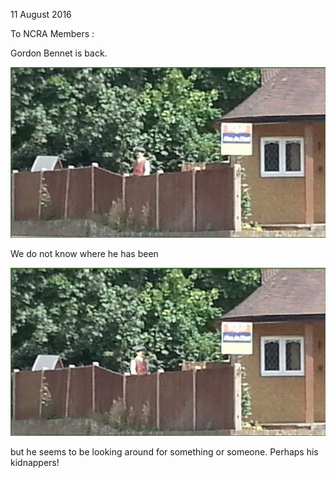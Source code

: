 11 August 2016

To NCRA Members :

Gordon Bennet is back.

![Image](images/nmtest_1.jpg)

We do not know where he has been

![Image](images/nmtest_2.jpg)

but he seems to be looking around for something or someone. Perhaps his kidnappers!
